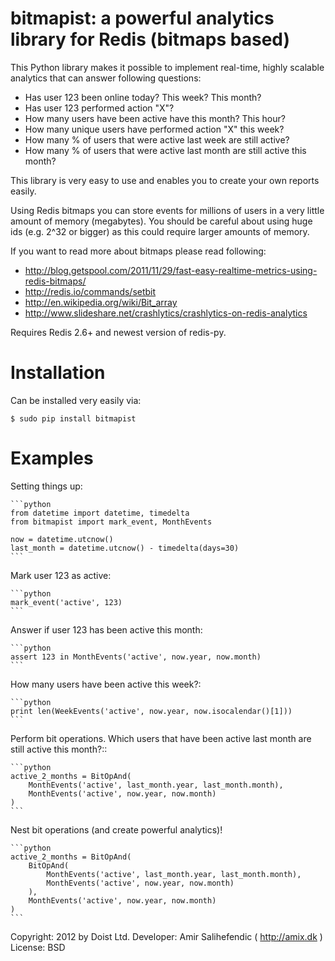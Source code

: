 bitmapist: a powerful analytics library for Redis (bitmaps based)
=================================================================

This Python library makes it possible to implement real-time, highly scalable analytics that can answer following questions:

* Has user 123 been online today? This week? This month?
* Has user 123 performed action "X"?
* How many users have been active have this month? This hour?
* How many unique users have performed action "X" this week?
* How many % of users that were active last week are still active?
* How many % of users that were active last month are still active this month?

This library is very easy to use and enables you to create your own reports easily.

Using Redis bitmaps you can store events for millions of users in a very little amount of memory (megabytes).
You should be careful about using huge ids (e.g. 2^32 or bigger) as this could require larger amounts of memory.

If you want to read more about bitmaps please read following:
* http://blog.getspool.com/2011/11/29/fast-easy-realtime-metrics-using-redis-bitmaps/
* http://redis.io/commands/setbit
* http://en.wikipedia.org/wiki/Bit_array
* http://www.slideshare.net/crashlytics/crashlytics-on-redis-analytics

Requires Redis 2.6+ and newest version of redis-py.

Installation
============

Can be installed very easily via:

    $ sudo pip install bitmapist

Examples
========

Setting things up:

    ```python
    from datetime import datetime, timedelta
    from bitmapist import mark_event, MonthEvents

    now = datetime.utcnow()
    last_month = datetime.utcnow() - timedelta(days=30)
    ```

Mark user 123 as active:

    ```python
    mark_event('active', 123)
    ```

Answer if user 123 has been active this month:

    ```python
    assert 123 in MonthEvents('active', now.year, now.month)
    ```

How many users have been active this week?:

    ```python
    print len(WeekEvents('active', now.year, now.isocalendar()[1]))
    ```

Perform bit operations. Which users that have been active last month are still active this month?::

    ```python
    active_2_months = BitOpAnd(
        MonthEvents('active', last_month.year, last_month.month),
        MonthEvents('active', now.year, now.month)
    )
    ```

Nest bit operations (and create powerful analytics)!

    ```python
    active_2_months = BitOpAnd(
        BitOpAnd(
            MonthEvents('active', last_month.year, last_month.month),
            MonthEvents('active', now.year, now.month)
        ),
        MonthEvents('active', now.year, now.month)
    )
    ```

Copyright: 2012 by Doist Ltd.
Developer: Amir Salihefendic ( http://amix.dk )
License: BSD
